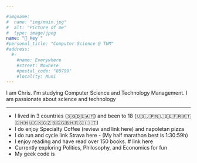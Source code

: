 ```yaml
---

#imgname:
#  name: "img/main.jpg"
#  alt: "Picture of me"
#  type: image/jpeg
name: "👋 Hey "
#personal_title: "Computer Science @ TUM"
#address:
  #-
    #name: Everywhere
    #street: Nowhere
    #postal_code: "80799"
    #locality: Muni
---
```


I am Chris. I'm studying Computer Science and Technology Management. I am passionate about science and technology

<!--https://www.in.tum.de/en/in/current-students/bachelors-programs/informatics/curriculum-and-courses/start-of-study-as-from-winter-semester-20182019/ -->

---
* I lived in 3 countries (🇸🇬🇩🇪🇦🇹) and been to 18 (🇺🇸🇯🇵🇳🇱🇧🇪🇫🇷🇲🇹🇨🇭🇭🇺🇸🇰🇨🇿🇧🇬🇬🇧🇭🇷🇸🇮🇮🇹)
* I do enjoy Specialty Coffee (review and link here) and napoletan pizza
* I do run and cycle link Strava here - (My half marathon best is 1:30:59h)
* I enjoy reading and have read over 150 books. # link here
* Currently exploring Politics, Philosophy, and Economics for fun
* My geek code is
